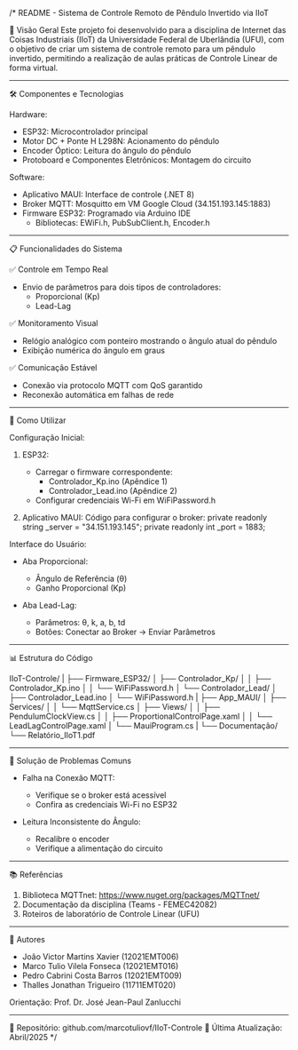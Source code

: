 /*
README - Sistema de Controle Remoto de Pêndulo Invertido via IIoT

📌 Visão Geral
Este projeto foi desenvolvido para a disciplina de Internet das Coisas Industriais (IIoT) da Universidade Federal de Uberlândia (UFU), com o objetivo de criar um sistema de controle remoto para um pêndulo invertido, permitindo a realização de aulas práticas de Controle Linear de forma virtual.

---

🛠️ Componentes e Tecnologias

Hardware:
- ESP32: Microcontrolador principal
- Motor DC + Ponte H L298N: Acionamento do pêndulo
- Encoder Óptico: Leitura do ângulo do pêndulo
- Protoboard e Componentes Eletrônicos: Montagem do circuito

Software:
- Aplicativo MAUI: Interface de controle (.NET 8)
- Broker MQTT: Mosquitto em VM Google Cloud (34.151.193.145:1883)
- Firmware ESP32: Programado via Arduino IDE
  - Bibliotecas: EWiFi.h, PubSubClient.h, Encoder.h

---

📋 Funcionalidades do Sistema

✅ Controle em Tempo Real
- Envio de parâmetros para dois tipos de controladores:
  - Proporcional (Kp)
  - Lead-Lag

✅ Monitoramento Visual
- Relógio analógico com ponteiro mostrando o ângulo atual do pêndulo
- Exibição numérica do ângulo em graus

✅ Comunicação Estável
- Conexão via protocolo MQTT com QoS garantido
- Reconexão automática em falhas de rede

---

🚀 Como Utilizar

Configuração Inicial:
1. ESP32:
   - Carregar o firmware correspondente:
     - Controlador_Kp.ino (Apêndice 1)
     - Controlador_Lead.ino (Apêndice 2)
   - Configurar credenciais Wi-Fi em WiFiPassword.h

2. Aplicativo MAUI:
   Código para configurar o broker:
   private readonly string _server = "34.151.193.145";
   private readonly int _port = 1883;

Interface do Usuário:
- Aba Proporcional:
  - Ângulo de Referência (θ)
  - Ganho Proporcional (Kp)

- Aba Lead-Lag:
  - Parâmetros: θ, k, a, b, td
  - Botões: Conectar ao Broker → Enviar Parâmetros

---

📊 Estrutura do Código

IIoT-Controle/
|
├── Firmware_ESP32/
│   ├── Controlador_Kp/
│   │   ├── Controlador_Kp.ino
│   │   └── WiFiPassword.h
│   └── Controlador_Lead/
│       ├── Controlador_Lead.ino
│       └── WiFiPassword.h
|
├── App_MAUI/
│   ├── Services/
│   │   └── MqttService.cs
│   ├── Views/
│   │   ├── PendulumClockView.cs
│   │   ├── ProportionalControlPage.xaml
│   │   └── LeadLagControlPage.xaml
│   └── MauiProgram.cs
|
└── Documentação/
    └── Relatório_IIoT1.pdf

---

🔧 Solução de Problemas Comuns

- Falha na Conexão MQTT:
  - Verifique se o broker está acessível
  - Confira as credenciais Wi-Fi no ESP32

- Leitura Inconsistente do Ângulo:
  - Recalibre o encoder
  - Verifique a alimentação do circuito

---

📚 Referências
1. Biblioteca MQTTnet: https://www.nuget.org/packages/MQTTnet/
2. Documentação da disciplina (Teams - FEMEC42082)
3. Roteiros de laboratório de Controle Linear (UFU)

---

👥 Autores
- João Victor Martins Xavier (12021EMT006)
- Marco Tulio Vilela Fonseca (12021EMT016)
- Pedro Cabrini Costa Barros (12021EMT009)
- Thalles Jonathan Trigueiro (11711EMT020)

Orientação: Prof. Dr. José Jean-Paul Zanlucchi

---

🔗 Repositório: github.com/marcotuliovf/IIoT-Controle
📅 Última Atualização: Abril/2025
*/

